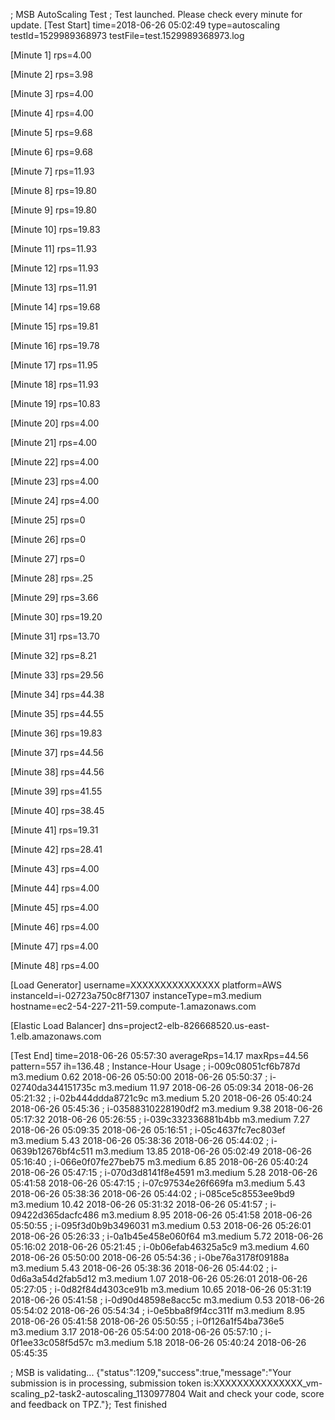 ; MSB AutoScaling Test
; Test launched. Please check every minute for update.
[Test Start]
time=2018-06-26 05:02:49
type=autoscaling
testId=1529989368973
testFile=test.1529989368973.log

[Minute 1]
rps=4.00

[Minute 2]
rps=3.98

[Minute 3]
rps=4.00

[Minute 4]
rps=4.00

[Minute 5]
rps=9.68

[Minute 6]
rps=9.68

[Minute 7]
rps=11.93

[Minute 8]
rps=19.80

[Minute 9]
rps=19.80

[Minute 10]
rps=19.83

[Minute 11]
rps=11.93

[Minute 12]
rps=11.93

[Minute 13]
rps=11.91

[Minute 14]
rps=19.68

[Minute 15]
rps=19.81

[Minute 16]
rps=19.78

[Minute 17]
rps=11.95

[Minute 18]
rps=11.93

[Minute 19]
rps=10.83

[Minute 20]
rps=4.00

[Minute 21]
rps=4.00

[Minute 22]
rps=4.00

[Minute 23]
rps=4.00

[Minute 24]
rps=4.00

[Minute 25]
rps=0

[Minute 26]
rps=0

[Minute 27]
rps=0

[Minute 28]
rps=.25

[Minute 29]
rps=3.66

[Minute 30]
rps=19.20

[Minute 31]
rps=13.70

[Minute 32]
rps=8.21

[Minute 33]
rps=29.56

[Minute 34]
rps=44.38

[Minute 35]
rps=44.55

[Minute 36]
rps=19.83

[Minute 37]
rps=44.56

[Minute 38]
rps=44.56

[Minute 39]
rps=41.55

[Minute 40]
rps=38.45

[Minute 41]
rps=19.31

[Minute 42]
rps=28.41

[Minute 43]
rps=4.00

[Minute 44]
rps=4.00

[Minute 45]
rps=4.00

[Minute 46]
rps=4.00

[Minute 47]
rps=4.00

[Minute 48]
rps=4.00

[Load Generator]
username=XXXXXXXXXXXXXXX
platform=AWS
instanceId=i-02723a750c8f71307
instanceType=m3.medium
hostname=ec2-54-227-211-59.compute-1.amazonaws.com

[Elastic Load Balancer]
dns=project2-elb-826668520.us-east-1.elb.amazonaws.com

[Test End]
time=2018-06-26 05:57:30
averageRps=14.17
maxRps=44.56
pattern=557
ih=136.48
; Instance-Hour Usage
; i-009c08051cf6b787d	m3.medium	0.62	2018-06-26 05:50:00	2018-06-26 05:50:37
; i-02740da344151735c	m3.medium	11.97	2018-06-26 05:09:34	2018-06-26 05:21:32
; i-02b444ddda8721c9c	m3.medium	5.20	2018-06-26 05:40:24	2018-06-26 05:45:36
; i-03588310228190df2	m3.medium	9.38	2018-06-26 05:17:32	2018-06-26 05:26:55
; i-039c332336881b4bb	m3.medium	7.27	2018-06-26 05:09:35	2018-06-26 05:16:51
; i-05c4637fc7ec803ef	m3.medium	5.43	2018-06-26 05:38:36	2018-06-26 05:44:02
; i-0639b12676bf4c511	m3.medium	13.85	2018-06-26 05:02:49	2018-06-26 05:16:40
; i-066e0f07fe27beb75	m3.medium	6.85	2018-06-26 05:40:24	2018-06-26 05:47:15
; i-070d3d8141f8e4591	m3.medium	5.28	2018-06-26 05:41:58	2018-06-26 05:47:15
; i-07c97534e26f669fa	m3.medium	5.43	2018-06-26 05:38:36	2018-06-26 05:44:02
; i-085ce5c8553ee9bd9	m3.medium	10.42	2018-06-26 05:31:32	2018-06-26 05:41:57
; i-09422d365dacfc486	m3.medium	8.95	2018-06-26 05:41:58	2018-06-26 05:50:55
; i-095f3d0b9b3496031	m3.medium	0.53	2018-06-26 05:26:01	2018-06-26 05:26:33
; i-0a1b45e458e060f64	m3.medium	5.72	2018-06-26 05:16:02	2018-06-26 05:21:45
; i-0b06efab46325a5c9	m3.medium	4.60	2018-06-26 05:50:00	2018-06-26 05:54:36
; i-0be76a3178f09188a	m3.medium	5.43	2018-06-26 05:38:36	2018-06-26 05:44:02
; i-0d6a3a54d2fab5d12	m3.medium	1.07	2018-06-26 05:26:01	2018-06-26 05:27:05
; i-0d82f84d4303ce91b	m3.medium	10.65	2018-06-26 05:31:19	2018-06-26 05:41:58
; i-0d90d48598e8acc5c	m3.medium	0.53	2018-06-26 05:54:02	2018-06-26 05:54:34
; i-0e5bba8f9f4cc311f	m3.medium	8.95	2018-06-26 05:41:58	2018-06-26 05:50:55
; i-0f126a1f54ba736e5	m3.medium	3.17	2018-06-26 05:54:00	2018-06-26 05:57:10
; i-0f1ee33c058f5d57c	m3.medium	5.18	2018-06-26 05:40:24	2018-06-26 05:45:35

; MSB is validating...
{"status":1209,"success":true,"message":"Your submission is in processing, submission token is:XXXXXXXXXXXXXXX_vm-scaling_p2-task2-autoscaling_1130977804 Wait and check your code, score and feedback on TPZ."}; Test finished